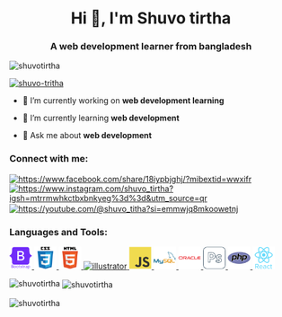 <h1 align="center">Hi 👋, I'm Shuvo tirtha</h1>
<h3 align="center">A web development learner from bangladesh</h3>

<p align="left"> <img src="https://komarev.com/ghpvc/?username=shuvo-tritha&label=Profile%20views&color=0e75b6&style=flat" alt="shuvotirtha" /> </p>

<p align="left"> <a href="https://github.com/ryo-ma/github-profile-trophy"><img src="https://github-profile-trophy.vercel.app/?username=shuvotirtha" alt="shuvo-tritha" /></a> </p>

- 🔭 I’m currently working on **web development learning**

- 🌱 I’m currently learning **web development**

- 💬 Ask me about **web development**

<h3 align="left">Connect with me:</h3>
<p align="left">
<a href="https://fb.com/https://www.facebook.com/share/18iypbjghj/?mibextid=wwxifr" target="blank"><img align="center" src="https://raw.githubusercontent.com/rahuldkjain/github-profile-readme-generator/master/src/images/icons/Social/facebook.svg" alt="https://www.facebook.com/share/18iypbjghj/?mibextid=wwxifr" height="30" width="40" /></a>
<a href="https://instagram.com/https://www.instagram.com/shuvo_tirtha?igsh=mtrrmwhkctbxbnkyeg%3d%3d&utm_source=qr" target="blank"><img align="center" src="https://raw.githubusercontent.com/rahuldkjain/github-profile-readme-generator/master/src/images/icons/Social/instagram.svg" alt="https://www.instagram.com/shuvo_tirtha?igsh=mtrrmwhkctbxbnkyeg%3d%3d&utm_source=qr" height="30" width="40" /></a>
<a href="https://www.youtube.com/c/https://youtube.com/@shuvo_titha?si=emmwjq8mkoowetnj" target="blank"><img align="center" src="https://raw.githubusercontent.com/rahuldkjain/github-profile-readme-generator/master/src/images/icons/Social/youtube.svg" alt="https://youtube.com/@shuvo_titha?si=emmwjq8mkoowetnj" height="30" width="40" /></a>
</p>

<h3 align="left">Languages and Tools:</h3>
<p align="left"> <a href="https://getbootstrap.com" target="_blank" rel="noreferrer"> <img src="https://raw.githubusercontent.com/devicons/devicon/master/icons/bootstrap/bootstrap-plain-wordmark.svg" alt="bootstrap" width="40" height="40"/> </a> <a href="https://www.w3schools.com/css/" target="_blank" rel="noreferrer"> <img src="https://raw.githubusercontent.com/devicons/devicon/master/icons/css3/css3-original-wordmark.svg" alt="css3" width="40" height="40"/> </a> <a href="https://www.w3.org/html/" target="_blank" rel="noreferrer"> <img src="https://raw.githubusercontent.com/devicons/devicon/master/icons/html5/html5-original-wordmark.svg" alt="html5" width="40" height="40"/> </a> <a href="https://www.adobe.com/in/products/illustrator.html" target="_blank" rel="noreferrer"> <img src="https://www.vectorlogo.zone/logos/adobe_illustrator/adobe_illustrator-icon.svg" alt="illustrator" width="40" height="40"/> </a> <a href="https://developer.mozilla.org/en-US/docs/Web/JavaScript" target="_blank" rel="noreferrer"> <img src="https://raw.githubusercontent.com/devicons/devicon/master/icons/javascript/javascript-original.svg" alt="javascript" width="40" height="40"/> </a> <a href="https://www.mysql.com/" target="_blank" rel="noreferrer"> <img src="https://raw.githubusercontent.com/devicons/devicon/master/icons/mysql/mysql-original-wordmark.svg" alt="mysql" width="40" height="40"/> </a> <a href="https://www.oracle.com/" target="_blank" rel="noreferrer"> <img src="https://raw.githubusercontent.com/devicons/devicon/master/icons/oracle/oracle-original.svg" alt="oracle" width="40" height="40"/> </a> <a href="https://www.photoshop.com/en" target="_blank" rel="noreferrer"> <img src="https://raw.githubusercontent.com/devicons/devicon/master/icons/photoshop/photoshop-line.svg" alt="photoshop" width="40" height="40"/> </a> <a href="https://www.php.net" target="_blank" rel="noreferrer"> <img src="https://raw.githubusercontent.com/devicons/devicon/master/icons/php/php-original.svg" alt="php" width="40" height="40"/> </a> <a href="https://reactjs.org/" target="_blank" rel="noreferrer"> <img src="https://raw.githubusercontent.com/devicons/devicon/master/icons/react/react-original-wordmark.svg" alt="react" width="40" height="40"/> </a> </p>

<p><img align="left" src="https://github-readme-stats.vercel.app/api/top-langs?username=shuvotirtha&show_icons=true&locale=en&layout=compact" alt="shuvotirtha" /></p>

<p>&nbsp;<img align="center" src="https://github-readme-stats.vercel.app/api?username=shuvotirtha&show_icons=true&locale=en" alt="shuvotirtha" /></p>

<p><img align="center" src="https://github-readme-streak-stats.herokuapp.com/?user=shuvotirtha&" alt="shuvotirtha" /></p>

